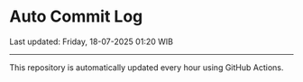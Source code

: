 # Auto Commit Log

Last updated: Friday, 18-07-2025 01:20 WIB

---

This repository is automatically updated every hour using GitHub Actions.
